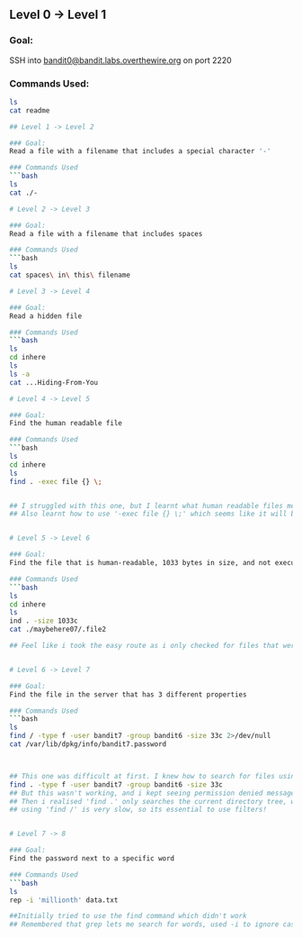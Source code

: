 ## Level 0 → Level 1

### Goal:
SSH into bandit0@bandit.labs.overthewire.org on port 2220

### Commands Used:
```bash
ls
cat readme

## Level 1 -> Level 2

### Goal:
Read a file with a filename that includes a special character '-'

### Commands Used
```bash
ls
cat ./-

# Level 2 -> Level 3

### Goal:
Read a file with a filename that includes spaces

### Commands Used
```bash
ls
cat spaces\ in\ this\ filename

# Level 3 -> Level 4

### Goal:
Read a hidden file

### Commands Used
```bash
ls
cd inhere
ls
ls -a
cat ...Hiding-From-You

# Level 4 -> Level 5

### Goal:
Find the human readable file

### Commands Used
```bash
ls
cd inhere
ls
find . -exec file {} \;


## I struggled with this one, but I learnt what human readable files mean now
## Also learnt how to use '-exec file {} \;' which seems like it will be really useful in the future!


# Level 5 -> Level 6

### Goal:
Find the file that is human-readable, 1033 bytes in size, and not executable

### Commands Used
```bash
ls
cd inhere
ls
ind . -size 1033c
cat ./maybehere07/.file2

## Feel like i took the easy route as i only checked for files that were 1033 bytes in size... 


# Level 6 -> Level 7

### Goal:
Find the file in the server that has 3 different properties

### Commands Used
```bash
ls
find / -type f -user bandit7 -group bandit6 -size 33c 2>/dev/null
cat /var/lib/dpkg/info/bandit7.password



## This one was difficult at first. I knew how to search for files using filters. I initially ran 
find . -type f -user bandit7 -group bandit6 -size 33c
## But this wasn't working, and i kept seeing permission denied messages that were just distracting... Which is when i discovered 2>/dev/null to hide error messages
## Then i realised 'find .' only searches the current directory tree, whereas 'find /' searches the entire file system, starting at the root and then searching every directory!
## using 'find /' is very slow, so its essential to use filters!


# Level 7 -> 8

### Goal:
Find the password next to a specific word

### Commands Used
```bash
ls
rep -i 'millionth' data.txt 

##Initially tried to use the find command which didn't work
## Remembered that grep lets me search for words, used -i to ignore case

